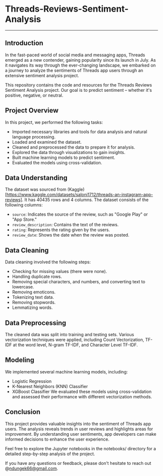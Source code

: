 # **Threads-Reviews-Sentiment-Analysis**
-----
## Introduction
In the fast-paced world of social media and messaging apps, Threads emerged as a new contender, gaining popularity since its launch in July. As it navigates its way through the ever-changing landscape, we embarked on a journey to analyze the sentiments of Threads app users through an extensive sentiment analysis project.

This repository contains the code and resources for the Threads Reviews Sentiment Analysis project. Our goal is to predict sentiment – whether it's positive, negative, or neutral.

## Project Overview
In this project, we performed the following tasks:

* Imported necessary libraries and tools for data analysis and natural language processing.
* Loaded and examined the dataset.
* Cleaned and preprocessed the data to prepare it for analysis.
* Explored the data through visualizations to gain insights.
* Built machine learning models to predict sentiment.
* Evaluated the models using cross-validation.

## Data Understanding
The dataset was sourced from (Kaggle)[https://www.kaggle.com/datasets/saloni1712/threads-an-instagram-app-reviews]. It has 40435 rows and 4 columns.
The dataset consists of the following columns:

* `source`: Indicates the source of the review, such as "Google Play" or "App Store."
* `review_description`: Contains the text of the reviews.
* `rating`: Represents the rating given by the users.
* `review_date`: Shows the date when the review was posted.
## Data Cleaning
Data cleaning involved the following steps:

* Checking for missing values (there were none).
* Handling duplicate rows.
* Removing special characters, and numbers, and converting text to lowercase.
* Removing emoticons.
* Tokenizing text data.
* Removing stopwords.
* Lemmatizing words.
## Data Preprocessing
The cleaned data was split into training and testing sets.
Various vectorization techniques were applied, including Count Vectorization, TF-IDF at the word level, N-gram TF-IDF, and Character Level TF-IDF.
## Modeling
We implemented several machine learning models, including:

* Logistic Regression
* K-Nearest Neighbors (KNN) Classifier
* XGBoost Classifier
We evaluated these models using cross-validation and assessed their performance with different vectorization methods.

## Conclusion
This project provides valuable insights into the sentiment of Threads app users. The analysis reveals trends in user reviews and highlights areas for improvement. By understanding user sentiments, app developers can make informed decisions to enhance the user experience.

Feel free to explore the Jupyter notebooks in the notebooks/ directory for a detailed step-by-step analysis of the project.

If you have any questions or feedback, please don't hesitate to reach out @ndungek66@gmail.com.
